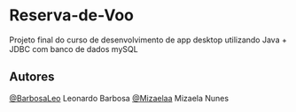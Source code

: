 # Reserva-de-Voo
 Projeto final do curso de desenvolvimento de app desktop utilizando Java + JDBC com banco de dados mySQL

## Autores
[@BarbosaLeo](https://github.com/BarbosaLeo) Leonardo Barbosa
[@Mizaelaa](https://github.com/Mizaelaa) Mizaela Nunes

